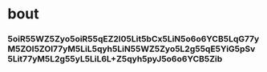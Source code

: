 # bout
### 5oiR55WZ5Zyo5oiR55qEZ2l05Lit5bCx5LiN5o6o6YCB5LqG77yM5ZOI5ZOI77yM5LiL5qyh5LiN55WZ5Zyo5L2g55qE5YiG5pSv5Lit77yM5L2g55yL5LiL6L+Z5qyh5pyJ5o6o6YCB5Zib
